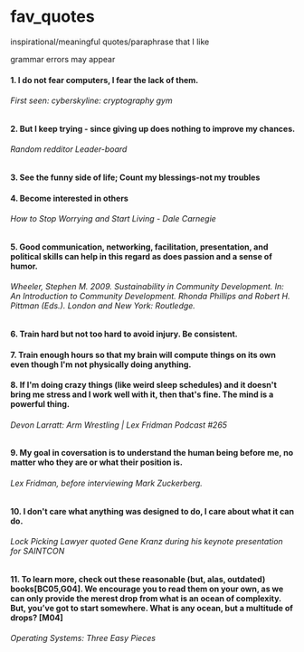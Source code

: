 # fav_quotes
inspirational/meaningful quotes/paraphrase that I like

grammar errors may appear

#### 1. I do not fear computers, I fear the lack of them. 
###### First seen: cyberskyline: cryptography gym

#### 2. But I keep trying - since giving up does nothing to improve my chances.
###### Random redditor Leader-board

#### 3. See the funny side of life; Count my blessings-not my troubles
#### 4. Become interested in others
###### How to Stop Worrying and Start Living - Dale Carnegie

#### 5. Good communication, networking, facilitation, presentation, and political skills can help in this regard as does passion and a sense of humor.
###### Wheeler, Stephen M. 2009. Sustainability in Community Development. In: An Introduction to Community Development. Rhonda Phillips and Robert H. Pittman (Eds.). London and New York: Routledge. 

#### 6. Train hard but not too hard to avoid injury. Be consistent.
#### 7. Train enough hours so that my brain will compute things on its own even though I'm not physically doing anything.
#### 8. If I'm doing crazy things (like weird sleep schedules) and it doesn't bring me stress and I work well with it, then that's fine. The mind is a powerful thing.
###### Devon Larratt: Arm Wrestling | Lex Fridman Podcast #265

#### 9. My goal in coversation is to understand the human being before me, no matter who they are or what their position is.
###### Lex Fridman, before interviewing Mark Zuckerberg.

#### 10. I don't care what anything was designed to do, I care about what it can do.
###### Lock Picking Lawyer quoted Gene Kranz during his keynote presentation for SAINTCON

#### 11. To learn more, check out these reasonable (but, alas, outdated) books[BC05,G04]. We encourage you to read them on your own, as we can only provide the merest drop from what is an ocean of complexity. But, you’ve got to start somewhere. What is any ocean, but a multitude of drops? [M04]
###### Operating Systems: Three Easy Pieces

